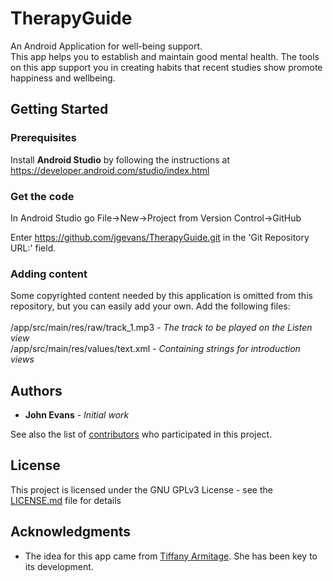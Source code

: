 # TherapyGuide
An Android Application for well-being support.<br>
This app helps you to establish and maintain good mental health.  The tools on this app support you
 in creating habits that recent studies show promote happiness and wellbeing.
## Getting Started
### Prerequisites
Install **Android Studio** by following the instructions at
 https://developer.android.com/studio/index.html
### Get the code
In Android Studio go File->New->Project from Version Control->GitHub

Enter https://github.com/jgevans/TherapyGuide.git in the 'Git Repository URL:' field.
### Adding content
Some copyrighted content needed by this application is omitted from this repository, but you can
 easily add your own. Add the following files:<br><br>
  /app/src/main/res/raw/track_1.mp3 - *The track to be played on the Listen view*<br>
  /app/src/main/res/values/text.xml - *Containing strings for introduction views*

## Authors

* **John Evans** - *Initial work*

See also the list of [contributors](https://github.com/jgevans/TherapyGuide/graphs/contributors) who participated in this project.

## License

This project is licensed under the GNU GPLv3 License - see the [LICENSE.md](LICENSE.md) file for details

## Acknowledgments

* The idea for this app came from [Tiffany Armitage](http://www.hypnotherapist-plymouth.co.uk/). She has been key to its development.